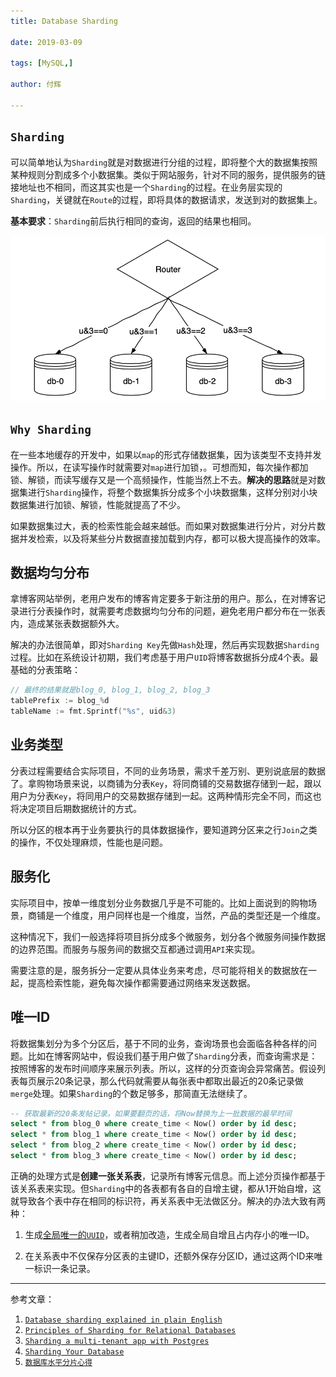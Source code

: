 ```yaml
---
title: Database Sharding

date: 2019-03-09

tags: [MySQL,]

author: 付辉

---
```



## `Sharding`

可以简单地认为`Sharding`就是对数据进行分组的过程，即将整个大的数据集按照某种规则分割成多个小数据集。类似于网站服务，针对不同的服务，提供服务的链接地址也不相同，而这其实也是一个`Sharding`的过程。在业务层实现的`Sharding`，关键就在`Route`的过程，即将具体的数据请求，发送到对的数据集上。

**基本要求**：`Sharding`前后执行相同的查询，返回的结果也相同。

![img](https://raw.githubusercontent.com/GitHubSi/blog/master/static/img/database-sharding/sharding-router.png)

## `Why Sharding`

在一些本地缓存的开发中，如果以`map`的形式存储数据集，因为该类型不支持并发操作。所以，在读写操作时就需要对`map`进行加锁，。可想而知，每次操作都加锁、解锁，而读写缓存又是一个高频操作，性能当然上不去。**解决的思路**就是对数据集进行`Sharding`操作，将整个数据集拆分成多个小块数据集，这样分别对小块数据集进行加锁、解锁，性能就提高了不少。

如果数据集过大，表的检索性能会越来越低。而如果对数据集进行分片，对分片数据并发检索，以及将某些分片数据直接加载到内存，都可以极大提高操作的效率。

## 数据均匀分布

拿博客网站举例，老用户发布的博客肯定要多于新注册的用户。那么，在对博客记录进行分表操作时，就需要考虑数据均匀分布的问题，避免老用户都分布在一张表内，造成某张表数据额外大。

解决的办法很简单，即对`Sharding Key`先做`Hash`处理，然后再实现数据`Sharding`过程。比如在系统设计初期，我们考虑基于用户`UID`将博客数据拆分成4个表。最基础的分表策略：

```go
// 最终的结果就是blog_0, blog_1, blog_2, blog_3
tablePrefix := blog_%d
tableName := fmt.Sprintf("%s", uid&3)
```

## 业务类型

分表过程需要结合实际项目，不同的业务场景，需求千差万别、更别说底层的数据了。拿购物场景来说，以商铺为分表`Key`，将同商铺的交易数据存储到一起，跟以用户为分表`Key`，将同用户的交易数据存储到一起。这两种情形完全不同，而这也将决定项目后期数据统计的方式。

所以分区的根本再于业务要执行的具体数据操作，要知道跨分区来之行`Join`之类的操作，不仅处理麻烦，性能也是问题。

## 服务化

实际项目中，按单一维度划分业务数据几乎是不可能的。比如上面说到的购物场景，商铺是一个维度，用户同样也是一个维度，当然，产品的类型还是一个维度。

这种情况下，我们一般选择将项目拆分成多个微服务，划分各个微服务间操作数据的边界范围。而服务与服务间的数据交互都通过调用`API`来实现。

需要注意的是，服务拆分一定要从具体业务来考虑，尽可能将相关的数据放在一起，提高检索性能，避免每次操作都需要通过网络来发送数据。

## 唯一ID

将数据集划分为多个分区后，基于不同的业务，查询场景也会面临各种各样的问题。比如在博客网站中，假设我们基于用户做了`Sharding`分表，而查询需求是：按照博客的发布时间顺序来展示列表。所以，这样的分页查询会异常痛苦。假设列表每页展示20条记录，那么代码就需要从每张表中都取出最近的20条记录做`merge`处理。如果`Sharding`的个数足够多，那简直无法继续了。

```sql
-- 获取最新的20条发帖记录。如果要翻页的话，将Now替换为上一批数据的最早时间
select * from blog_0 where create_time < Now() order by id desc;
select * from blog_1 where create_time < Now() order by id desc;
select * from blog_2 where create_time < Now() order by id desc;
select * from blog_3 where create_time < Now() order by id desc;
```

正确的处理方式是**创建一张关系表**，记录所有博客元信息。而上述分页操作都基于该关系表来实现。但`Sharding`中的各表都有各自的自增主键，都从1开始自增，这就导致各个表中存在相同的标识符，再关系表中无法做区分。解决的办法大致有两种：

1. 生成[全局唯一的`UUID`](http://neojos.com/blog/2019/19-01-11-%E6%8E%A2%E8%AE%A8%E5%88%86%E5%B8%83%E5%BC%8Fid%E7%94%9F%E6%88%90%E7%B3%BB%E7%BB%9F/)，或者稍加改造，生成全局自增且占内存小的唯一ID。

2. 在关系表中不仅保存分区表的主键ID，还额外保存分区ID，通过这两个ID来唯一标识一条记录。

---

参考文章：

1. [`Database sharding explained in plain English`](https://www.citusdata.com/blog/2018/01/10/sharding-in-plain-english/)
2. [`Principles of Sharding for Relational Databases`](https://www.citusdata.com/blog/2017/08/09/principles-of-sharding-for-relational-databases/)
3. [`Sharding a multi-tenant app with Postgres`](https://www.citusdata.com/blog/2016/08/10/sharding-for-a-multi-tenant-app-with-postgres/)
4. [`Sharding Your Database`](http://www.craigkerstiens.com/2012/11/30/sharding-your-database/)
5. [`数据库水平分片心得`](https://www.scienjus.com/database-sharding-review/)